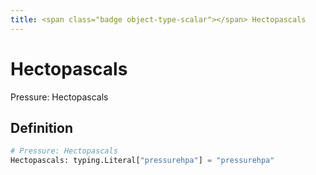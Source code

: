 ```yaml
---
title: <span class="badge object-type-scalar"></span> Hectopascals
---
```

# <span class="badge object-type-scalar"></span> Hectopascals

Pressure: Hectopascals

## Definition

```python
# Pressure: Hectopascals
Hectopascals: typing.Literal["pressurehpa"] = "pressurehpa"
```

